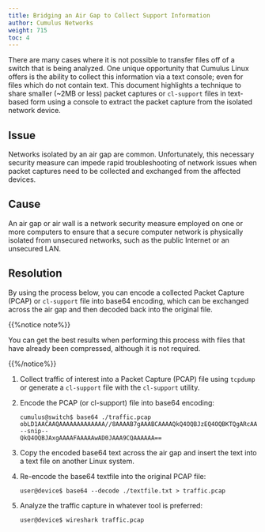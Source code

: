 ```yaml
---
title: Bridging an Air Gap to Collect Support Information
author: Cumulus Networks
weight: 715
toc: 4
---
```


There are many cases where it is not possible to transfer files off of a switch that is being analyzed. One unique opportunity that Cumulus Linux offers is the ability to collect this information via a text console; even for files which do not contain text. This document highlights a technique to share smaller (\~2MB or less) packet captures or `cl-support` files in text-based form using a console to extract the packet capture from the isolated network device.

## Issue

Networks isolated by an air gap are common. Unfortunately, this necessary security measure can impede rapid troubleshooting of network issues when packet captures need to be collected and exchanged from the affected devices.

## Cause

An air gap or air wall is a network security measure employed on one or more computers to ensure that a secure computer network is physically isolated from unsecured networks, such as the public Internet or an unsecured LAN.

## Resolution

By using the process below, you can encode a collected Packet Capture (PCAP) or `cl-support` file into base64 encoding, which can be exchanged across the air gap and then decoded back into the original file.

{{%notice note%}}

You can get the best results when performing this process with files that have already been compressed, although it is not required.

{{%/notice%}}

1.  Collect traffic of interest into a Packet Capture (PCAP) file using `tcpdump` or generate a `cl-support` file with the `cl-support` utility.

2.  Encode the PCAP (or cl-support) file into base64 encoding:  

        cumulus@switch$ base64 ./traffic.pcap
        obLD1AACAAQAAAAAAAAAAAAA//8AAAAB7gAAABCAAAAQkQ4OQBJzEQ4OQBKTQgARcAA
        --snip--
        QkQ4OQBJAxgAAAAFAAAAAwAD0JAAA9CQAAAAAA==

3.  Copy the encoded base64 text across the air gap and insert the text
    into a text file on another Linux system.

4.  Re-encode the base64 textfile into the original PCAP file:  

        user@device$ base64 --decode ./textfile.txt > traffic.pcap

5.  Analyze the traffic capture in whatever tool is preferred:

        user@device$ wireshark traffic.pcap
